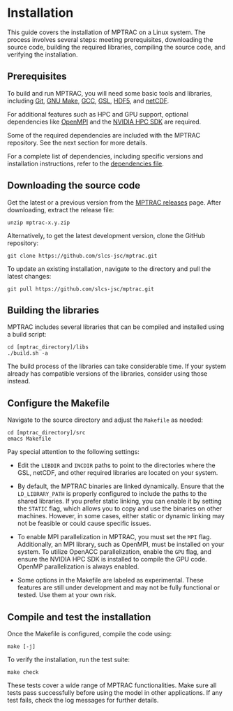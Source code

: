 # Installation

This guide covers the installation of MPTRAC on a Linux system. The
process involves several steps: meeting prerequisites, downloading the
source code, building the required libraries, compiling the source
code, and verifying the installation.

## Prerequisites

To build and run MPTRAC, you will need some basic tools and libraries,
including [Git](https://git-scm.com/),
[GNU Make](https://www.gnu.org/software/make),
[GCC](https://gcc.gnu.org/),
[GSL](https://www.gnu.org/software/gsl),
[HDF5](https://www.hdfgroup.org/solutions/hdf5), and
[netCDF](https://www.unidata.ucar.edu/software/netcdf).

For additional features such as HPC and GPU support, optional
dependencies like [OpenMPI](https://www.open-mpi.org) and the
[NVIDIA HPC SDK](https://developer.nvidia.com/hpc-sdk) are required.

Some of the required dependencies are included with the MPTRAC
repository. See the next section for more details.

For a complete list of dependencies, including specific versions and
installation instructions, refer to the
[dependencies file](https://github.com/slcs-jsc/mptrac/blob/master/DEPENDENCIES.md).

## Downloading the source code

Get the latest or a previous version from the
[MPTRAC releases](https://github.com/slcs-jsc/mptrac/releases)
page. After downloading, extract the release file:

    unzip mptrac-x.y.zip

Alternatively, to get the latest development version, clone the GitHub
repository:

    git clone https://github.com/slcs-jsc/mptrac.git

To update an existing installation, navigate to the directory and pull
the latest changes:

    git pull https://github.com/slcs-jsc/mptrac.git

## Building the libraries

MPTRAC includes several libraries that can be compiled and installed
using a build script:

    cd [mptrac_directory]/libs
    ./build.sh -a

The build process of the libraries can take considerable time. If your
system already has compatible versions of the libraries, consider
using those instead.

## Configure the Makefile

Navigate to the source directory and adjust the `Makefile` as needed:

    cd [mptrac_directory]/src
    emacs Makefile

Pay special attention to the following settings:

* Edit the `LIBDIR` and `INCDIR` paths to point to the directories
  where the GSL, netCDF, and other required libraries are located on
  your system.

* By default, the MPTRAC binaries are linked dynamically. Ensure that
  the `LD_LIBRARY_PATH` is properly configured to include the paths to
  the shared libraries. If you prefer static linking, you can enable
  it by setting the `STATIC` flag, which allows you to copy and use
  the binaries on other machines. However, in some cases, either
  static or dynamic linking may not be feasible or could cause
  specific issues.

* To enable MPI parallelization in MPTRAC, you must set the `MPI`
  flag. Additionally, an MPI library, such as OpenMPI, must be
  installed on your system. To utilize OpenACC parallelization, enable
  the `GPU` flag, and ensure the NVIDIA HPC SDK is installed to
  compile the GPU code. OpenMP parallelization is always enabled.

* Some options in the Makefile are labeled as experimental. These
  features are still under development and may not be fully functional
  or tested. Use them at your own risk.

## Compile and test the installation

Once the Makefile is configured, compile the code using:

    make [-j]

To verify the installation, run the test suite:

    make check

These tests cover a wide range of MPTRAC functionalities. Make sure
all tests pass successfully before using the model in other
applications. If any test fails, check the log messages for further
details.
